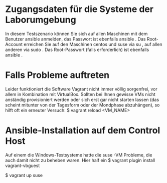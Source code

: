 # Zugangsdaten für die Systeme der Laborumgebung

In diesem Testszenario können Sie sich auf allen Maschinen mit dem Benutzer ansible
anmelden, das Passwort ist ebenfalls ansible . Das Root-Account erreichen Sie auf den
Maschinen centos und suse via su , auf allen anderen via sudo . Das Root-Passwort (falls
erforderlich) ist ebenfalls ansible .

# Falls Probleme auftreten
Leider funktioniert die Software Vagrant nicht immer völlig sorgenfrei, vor allem in Kombination mit VirtualBox. 
Sollten bei Ihnen gewisse VMs nicht anständig provisioniert werden oder sich erst gar
nicht starten lassen (das scheint mitunter von der Tagesform oder der Mondphase
abzuhängen), so hilft oft ein erneuter Versuch:
$ vagrant reload <VM_NAME>

# Ansible-Installation auf dem Control Host
Auf einem die Windows-Testsysteme hatte die suse -VM Probleme, die auch damit nicht zu beheben waren. 
Hier half ein
$ vagrant plugin install vagrant-vbguest

$ vagrant up suse